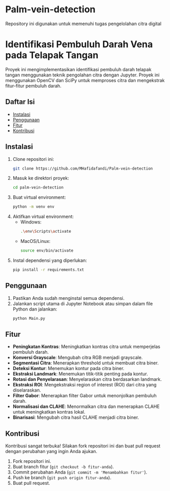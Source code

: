 # Palm-vein-detection

Repository ini digunakan untuk memenuhi tugas pengelolahan citra digital

# Identifikasi Pembuluh Darah Vena pada Telapak Tangan

Proyek ini mengimplementasikan identifikasi pembuluh darah telapak tangan menggunakan teknik pengolahan citra dengan Jupyter. Proyek ini menggunakan OpenCV dan SciPy untuk memproses citra dan mengekstrak fitur-fitur pembuluh darah.

## Daftar Isi

- [Instalasi](#instalasi)
- [Penggunaan](#penggunaan)
- [Fitur](#fitur)
- [Kontribusi](#kontribusi)

## Instalasi

1. Clone repositori ini:
    ```bash
    git clone https://github.com/MHafidafandi/Palm-vein-detection
    ```
2. Masuk ke direktori proyek:
    ```bash
    cd palm-vein-detection
    ```
3. Buat virtual environment:
    ```bash
    python -m venv env
    ```
4. Aktifkan virtual environment:
    - Windows:
      ```bash
      .\env\Scripts\activate
      ```
    - MacOS/Linux:
      ```bash
      source env/bin/activate
      ```
5. Instal dependensi yang diperlukan:
    ```bash
    pip install -r requirements.txt
    ```

## Penggunaan

1. Pastikan Anda sudah menginstal semua dependensi.
2. Jalankan script utama di Jupyter Notebook atau simpan dalam file Python dan jalankan:
    ```bash
    python Main.py
    ```

## Fitur

- **Peningkatan Kontras**: Meningkatkan kontras citra untuk memperjelas pembuluh darah.
- **Konversi Grayscale**: Mengubah citra RGB menjadi grayscale.
- **Segmentasi Citra**: Menerapkan threshold untuk membuat citra biner.
- **Deteksi Kontur**: Menemukan kontur pada citra biner.
- **Ekstraksi Landmark**: Menemukan titik-titik penting pada kontur.
- **Rotasi dan Penyelarasan**: Menyelaraskan citra berdasarkan landmark.
- **Ekstraksi ROI**: Mengekstraksi region of interest (ROI) dari citra yang diselaraskan.
- **Filter Gabor**: Menerapkan filter Gabor untuk menonjolkan pembuluh darah.
- **Normalisasi dan CLAHE**: Menormalkan citra dan menerapkan CLAHE untuk meningkatkan kontras lokal.
- **Binarisasi**: Mengubah citra hasil CLAHE menjadi citra biner.

## Kontribusi

Kontribusi sangat terbuka! Silakan fork repositori ini dan buat pull request dengan perubahan yang ingin Anda ajukan.

1. Fork repositori ini.
2. Buat branch fitur (`git checkout -b fitur-anda`).
3. Commit perubahan Anda (`git commit -m 'Menambahkan fitur'`).
4. Push ke branch (`git push origin fitur-anda`).
5. Buat pull request.
